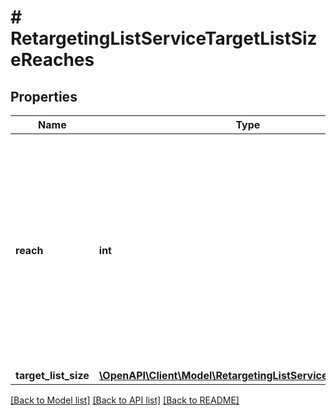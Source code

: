 # # RetargetingListServiceTargetListSizeReaches

## Properties

Name | Type | Description | Notes
------------ | ------------- | ------------- | -------------
**reach** | **int** | &lt;div lang&#x3D;\&quot;ja\&quot;&gt; ターゲットリストのサイズのリーチ数です。&lt;br&gt; このフィールドは、レスポンスの際に返却されますが、リクエストの際には無視されます。 &lt;/div&gt; &lt;div lang&#x3D;\&quot;en\&quot;&gt; Reaches of target list size. &lt;br&gt; Although this field will be returned in the response, it will be ignored on input. &lt;/div&gt; | [optional]
**target_list_size** | [**\OpenAPI\Client\Model\RetargetingListServiceTargetListSize**](RetargetingListServiceTargetListSize.md) |  | [optional]

[[Back to Model list]](../../README.md#models) [[Back to API list]](../../README.md#endpoints) [[Back to README]](../../README.md)
